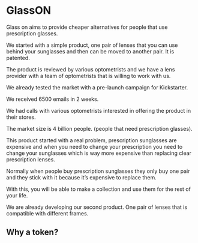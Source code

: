 # GlassON

Glass on aims to provide cheaper alternatives for people that use prescription glasses.

We started with a simple product, one pair of lenses that you can use behind your sunglasses and then can be moved to another pair. It is patented.

The product is reviewed by various optometrists and we have a lens provider with a team of optometrists that is willing to work with us.

We already tested the market with a pre-launch campaign for Kickstarter.

We received 6500 emails in 2 weeks.

We had calls with various optometrists interested in offering the product in their stores.

The market size is 4 billion people. (people that need prescription glasses). 

This product started with a real problem, prescription sunglasses are expensive and when you need to change your prescription you need to change your sunglasses which is way more expensive than replacing clear prescription lenses.

Normally when people buy prescription sunglasses they only buy one pair and they stick with it because it’s expensive to replace them. 

With this, you will be able to make a collection and use them for the rest of your life.

We are already developing our second product. One pair of lenses that is compatible with different frames.

## Why a token?

